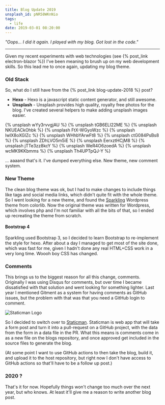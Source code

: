 ```yaml
---
title: Blog Update 2019
unsplash_id: pNR58WKnNio
tags:
  - life
date: 2019-03-01 08:20:00
---
```


<i>"Oops... I did it again. I played with my blog. Got lost in the code."</i>

---

Given my recent experiments with web technologies (see {% post_link electron-blazor %}) I've been meaning to brush up on my web development skills. So this lead me to once again, updating my blog theme.

### Old Stack

So, what do I still have from the {% post_link blog-update-2018 %} post?

- **Hexo** - Hexo is a javascript static content generator, and still awesome.
- **Unsplash** - Unsplash provides high quality, royalty free photos for the blog. I've created several helpers to make adding unsplash images easier.

<section class="gallery">
{% unsplash wYy3rvvgjAU %}
{% unsplash tGB6ELI22ME %}
{% unsplash NKUEACkOhbk %}
{% unsplash FtX-WGyoWzc %}
{% unsplash lwIX8oXGlZc %}
{% unsplash WHhbYArwFt8 %}
{% unsplash ctG084PsBs8 %}
{% unsplash ZDhLVO5m5iE %}
{% unsplash EerxztHCjM8 %}
{% unsplash jTTe3zz8kcY %}
{% unsplash WeR4O6zoedA %}
{% unsplash wcMK9KKbmms %}
{% unsplash Th4UPTpQJ-Y %}
</section>

... aaaand that's it. I've dumped everything else. New theme, new comment system.

### New Theme

The clean blog theme was ok, but I had to make changes to include things like tags and social media links, which didn't quite fit with the whole theme. So I went looking for a new theme, and found the [Sparkling](https://colorlib.com/wp/themes/sparkling/) Wordpress theme from colorlib. Now the original theme was written for Wordpress, which involves php and I'm not familiar with all the bits of that, so I ended up recreating the theme from scratch.

#### Bootstrap 4

Sparkling used Bootstrap 3, so I decided to learn Bootstrap to re-implement the style for hexo. After about a day I managed to get most of the site done, which was fast for me, given I hadn't done any real HTML+CSS work in a very long time. Woooh boy CSS has changed.

### Comments

This brings us to the biggest reason for all this change, comments. Originally I was using Disqus for comments, but over time I became dissatisfied with that solution and went looking for something lighter. Last year I mentioned Gitment as a system for having comments as GitHub issues, but the problem with that was that you need a GitHub login to comment.

![Staticman Logo](/assets/staticman.png)

So I decided to switch over to [Staticman](https://staticman.net/). Staticman is web app that will take a form post and turn it into a pull-request on a GitHub project, with the data from the form in a data file in the PR. What this means is comments come in as a new file on the blogs repository, and once approved get included in the source files to generate the blog.

(At some point I want to use GitHub actions to then take the blog, build it, and upload it to the host repository, but right now I don't have access to GitHub actions so that'll have to be a follow up post.)

### 2020 ?

That's it for now. Hopefully things won't change too much over the next year, but who knows. At least it'll give me a reason to write another blog post.
